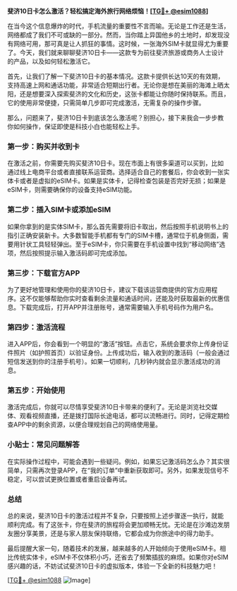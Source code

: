**斐济10日卡怎么激活？轻松搞定海外旅行网络烦恼！[[TG💪+ @esim1088](https://t.me/s/esim1088)]**

在当今这个信息爆炸的时代，手机流量的重要性不言而喻。无论是工作还是生活，网络都成了我们不可或缺的一部分。然而，当你踏上异国他乡的土地时，却发现没有网络可用，那可真是让人抓狂的事情。这时候，一张海外SIM卡就显得尤为重要了。今天，我们就来聊聊斐济10日卡——这款专为前往斐济旅游或商务人士设计的产品，以及如何轻松激活它。

首先，让我们了解一下斐济10日卡的基本情况。这款卡提供长达10天的有效期，支持高速上网和通话功能，非常适合短期出行者。无论你是想在美丽的海滩上晒太阳，还是想要深入探索斐济的文化和历史，这张卡都能让你随时保持联系。而且，它的使用非常便捷，只需简单几步即可完成激活，无需复杂的操作步骤。

那么，问题来了，斐济10日卡到底该怎么激活呢？别担心，接下来我会一步步教你如何操作，保证即使是科技小白也能轻松上手。

### **第一步：购买并收到卡**
在激活之前，你需要先购买斐济10日卡。现在市面上有很多渠道可以买到，比如通过线上电商平台或者直接联系运营商。选择适合自己的套餐后，你会收到一张实体卡或者是虚拟的eSIM卡。如果是实体卡，记得检查包装是否完好无损；如果是eSIM卡，则需要确保你的设备支持eSIM功能。

### **第二步：插入SIM卡或添加eSIM**
如果你拿到的是实体SIM卡，那么首先需要将旧卡取出，然后按照手机说明书上的指引正确安装新卡。大多数智能手机都有专门的SIM卡槽，通常位于机身侧面，需要用针状工具轻轻弹出。至于eSIM卡，你只需要在手机设置中找到“移动网络”选项，然后按照提示输入激活码即可完成添加。

### **第三步：下载官方APP**
为了更好地管理和使用你的斐济10日卡，建议下载该运营商提供的官方应用程序。这不仅能够帮助你实时查看剩余流量和通话时间，还能及时获取最新的优惠信息。下载完成后，打开APP并注册账号，通常需要输入手机号码作为用户名。

### **第四步：激活流程**
进入APP后，你会看到一个明显的“激活”按钮。点击它，系统会要求你上传身份证件照片（如护照首页）以验证身份。上传成功后，输入收到的激活码（一般会通过短信发送到你的注册手机号）。如果一切顺利，几秒钟内就会显示激活成功的消息。

### **第五步：开始使用**
激活完成后，你就可以尽情享受斐济10日卡带来的便利了。无论是浏览社交媒体、观看视频直播，还是拨打国际长途电话，都可以流畅进行。同时，记得定期检查APP中的剩余资源，以便合理规划自己的网络使用量。

### **小贴士：常见问题解答**
在实际操作过程中，可能会遇到一些疑问。例如，如果忘记激活码怎么办？其实很简单，只需再次登录APP，在“我的订单”中重新获取即可。另外，如果发现信号不稳定，可以尝试更换位置或者重启设备再试。

### **总结**
总的来说，斐济10日卡的激活过程并不复杂，只要按照上述步骤逐一执行，就能顺利完成。有了这张卡，你在斐济的旅程将会更加顺畅无忧。无论是在沙滩边发朋友圈分享美景，还是与家人朋友保持联络，它都会成为你旅途中的得力助手。

最后提醒大家一句，随着技术的发展，越来越多的人开始倾向于使用eSIM卡。相比传统实体卡，eSIM卡不仅体积小巧，还省去了频繁插拔的麻烦。如果你对eSIM感兴趣的话，不妨试试斐济10日卡的虚拟版本，体验一下全新的科技魅力吧！

[[TG💪+ @esim1088](https://t.me/s/esim1088) ![Image](https://i.postimg.cc/4NQfJmqS/Snipaste-2025-05-13-00-14-12.png)]